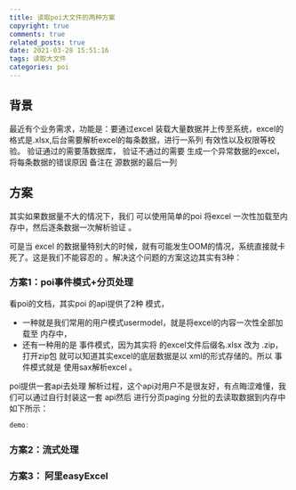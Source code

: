 ```yaml
---
title: 读取poi大文件的两种方案
copyright: true
comments: true
related_posts: true
date: 2021-03-28 15:51:16
tags: 读取大文件
categories: poi
---
```



## 背景
最近有个业务需求，功能是：要通过excel 装载大量数据并上传至系统，excel的格式是.xlsx,后台需要解析excel的每条数据，进行一系列 有效性以及权限等校验。
验证通过的需要落数据库， 验证不通过的需要 生成一个异常数据的excel，将每条数据的错误原因 备注在 源数据的最后一列



## 方案

其实如果数据量不大的情况下，我们 可以使用简单的poi 将excel 一次性加载至内存中，然后逐条数据一次解析验证 。

可是当 excel 的数据量特别大的时候，就有可能发生OOM的情况，系统直接就卡死了。这是我们不能容忍的 。解决这个问题的方案这边其实有3种：



### 方案1：poi事件模式+分页处理

看poi的文档，其实poi 的api提供了2种 模式，

- 一种就是我们常用的用户模式usermodel，就是将excel的内容一次性全部加载至 内存中，
- 还有一种用的是 事件模式，因为其实将 的excel文件后缀名.xlsx 改为 .zip，打开zip包 就可以知道其实excel的底层数据是以 xml的形式存储的。所以 事件模式就是 使用sax解析excel 。

poi提供一套api去处理 解析过程，这个api对用户不是很友好，有点晦涩难懂，我们可以通过自行封装这一套 api然后  进行分页paging 分批的去读取数据到内存中  如下所示：

```java
demo:
```





### 方案2：流式处理 







### 方案3： 阿里easyExcel